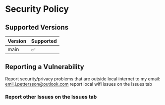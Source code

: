 # Security Policy

## Supported Versions

| Version | Supported          |
| ------- | ------------------ |
| main    | :white_check_mark: |


## Reporting a Vulnerability

Report security/privacy problems that are outside local internet to my email: emil.j.pettersson@outlook.com
report local wifi issues on the Issues tab
### Report other Issues on the Issues tab
